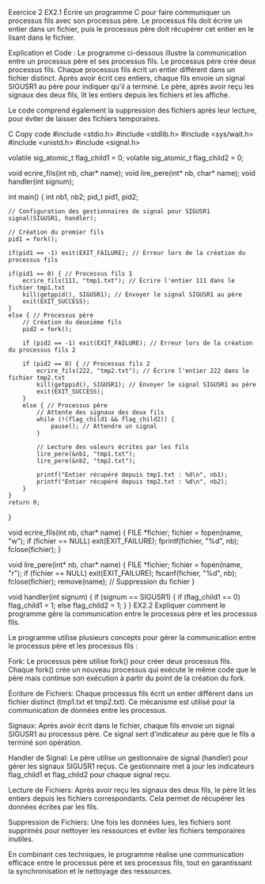 Exercice 2
EX2.1
Écrire un programme C pour faire communiquer un processus fils avec son processus père. Le processus fils doit écrire un entier dans un fichier, puis le processus père doit récupérer cet entier en le lisant dans le fichier.

Explication et Code :
Le programme ci-dessous illustre la communication entre un processus père et ses processus fils. Le processus père crée deux processus fils. Chaque processus fils écrit un entier différent dans un fichier distinct. Après avoir écrit ces entiers, chaque fils envoie un signal SIGUSR1 au père pour indiquer qu'il a terminé. Le père, après avoir reçu les signaux des deux fils, lit les entiers depuis les fichiers et les affiche.

Le code comprend également la suppression des fichiers après leur lecture, pour éviter de laisser des fichiers temporaires.

C
Copy code
#include <stdio.h>
#include <stdlib.h>
#include <sys/wait.h>
#include <unistd.h>
#include <signal.h>

volatile sig_atomic_t flag_child1 = 0;
volatile sig_atomic_t flag_child2 = 0;

void ecrire_fils(int nb, char* name);
void lire_pere(int* nb, char* name);
void handler(int signum);

int main() {
    int nb1, nb2;
    pid_t pid1, pid2;

    // Configuration des gestionnaires de signal pour SIGUSR1
    signal(SIGUSR1, handler);

    // Création du premier fils
    pid1 = fork();
    
    if(pid1 == -1) exit(EXIT_FAILURE); // Erreur lors de la création du processus fils

    if(pid1 == 0) { // Processus fils 1
        ecrire_fils(111, "tmp1.txt"); // Écrire l'entier 111 dans le fichier tmp1.txt
        kill(getppid(), SIGUSR1); // Envoyer le signal SIGUSR1 au père
        exit(EXIT_SUCCESS);
    }
    else { // Processus père
        // Création du deuxième fils
        pid2 = fork();

        if (pid2 == -1) exit(EXIT_FAILURE); // Erreur lors de la création du processus fils 2

        if (pid2 == 0) { // Processus fils 2
            ecrire_fils(222, "tmp2.txt"); // Écrire l'entier 222 dans le fichier tmp2.txt
            kill(getppid(), SIGUSR1); // Envoyer le signal SIGUSR1 au père
            exit(EXIT_SUCCESS);
        } 
        else { // Processus père
            // Attente des signaux des deux fils
            while (!(flag_child1 && flag_child2)) {
                pause(); // Attendre un signal
            }

            // Lecture des valeurs écrites par les fils
            lire_pere(&nb1, "tmp1.txt");
            lire_pere(&nb2, "tmp2.txt");

            printf("Entier récupéré depuis tmp1.txt : %d\n", nb1);
            printf("Entier récupéré depuis tmp2.txt : %d\n", nb2);
        }
    }
    return 0;
}

void ecrire_fils(int nb, char* name) {
    FILE *fichier;
    fichier = fopen(name, "w");
    if (fichier == NULL) exit(EXIT_FAILURE);
    fprintf(fichier, "%d", nb);
    fclose(fichier);
}

void lire_pere(int* nb, char* name) {
    FILE *fichier;
    fichier = fopen(name, "r");
    if (fichier == NULL) exit(EXIT_FAILURE);
    fscanf(fichier, "%d", nb);
    fclose(fichier);
    remove(name); // Suppression du fichier
}

void handler(int signum) {
    if (signum == SIGUSR1) {
        if (flag_child1 == 0)
            flag_child1 = 1;
        else
            flag_child2 = 1;
    }
}
EX2.2
Expliquer comment le programme gère la communication entre le processus père et les processus fils.

Le programme utilise plusieurs concepts pour gérer la communication entre le processus père et les processus fils :

Fork: Le processus père utilise fork() pour créer deux processus fils. Chaque fork() crée un nouveau processus qui exécute le même code que le père mais continue son exécution à partir du point de la création du fork.

Écriture de Fichiers: Chaque processus fils écrit un entier différent dans un fichier distinct (tmp1.txt et tmp2.txt). Ce mécanisme est utilisé pour la communication de données entre les processus.

Signaux: Après avoir écrit dans le fichier, chaque fils envoie un signal SIGUSR1 au processus père. Ce signal sert d'indicateur au père que le fils a terminé son opération.

Handler de Signal: Le père utilise un gestionnaire de signal (handler) pour gérer les signaux SIGUSR1 reçus. Ce gestionnaire met à jour les indicateurs flag_child1 et flag_child2 pour chaque signal reçu.

Lecture de Fichiers: Après avoir reçu les signaux des deux fils, le père lit les entiers depuis les fichiers correspondants. Cela permet de récupérer les données écrites par les fils.

Suppression de Fichiers: Une fois les données lues, les fichiers sont supprimés pour nettoyer les ressources et éviter les fichiers temporaires inutiles.

En combinant ces techniques, le programme réalise une communication efficace entre le processus père et ses processus fils, tout en garantissant la synchronisation et le nettoyage des ressources.
